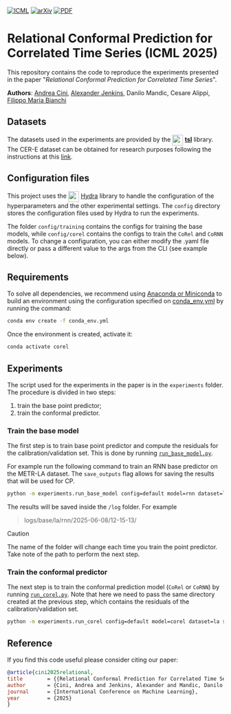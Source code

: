 [![ICML](https://img.shields.io/badge/ICML-2025-blue.svg?style=flat-square)]()
[![arXiv](https://img.shields.io/badge/arXiv-2305.19183-b31b1b.svg?style=flat-square)](https://arxiv.org/abs/2502.09443)
[![PDF](https://img.shields.io/badge/%E2%87%A9-PDF-orange.svg?style=flat-square)](https://arxiv.org/pdf/2502.09443)


# Relational Conformal Prediction for Correlated Time Series (ICML 2025)

This repository contains the code to reproduce the experiments presented in the paper "*Relational Conformal Prediction for Correlated Time Series*".

**Authors**: [Andrea Cini](https://andreacini.github.io/), [Alexander Jenkins](a.jenkins21@imperial.ac.uk), Danilo Mandic, Cesare Alippi, [Filippo Maria Bianchi](https://sites.google.com/view/filippombianchi/home)

## Datasets

The datasets used in the experiments are provided by the <img src="https://raw.githubusercontent.com/TorchSpatiotemporal/tsl/main/docs/source/_static/img/tsl_logo.svg" width="25px" align="center"/> [**tsl**](https://torch-spatiotemporal.readthedocs.io/en/latest/) library. The CER-E dataset can be obtained for research purposes following the instructions at this [link](https://www.ucd.ie/issda/data/commissionforenergyregulationcer/).

## Configuration files

This project uses the <img src="https://raw.githubusercontent.com/TorchSpatiotemporal/tsl/main/docs/source/_static/img/logos/hydra.svg" width="25px" align="center"/> <a href="https://hydra.cc/">Hydra</a> library to handle the configuration of the hyperparameters and the other experimental settings.
The `config` directory stores the configuration files used by Hydra to run the experiments.

The folder `config/training` contains the configs for training the base models, while `config/corel` contains the configs to train the $\texttt{CoRel}$ and $\texttt{CoRNN}$ models.
To change a configuration, you can either modify the .yaml file directly or pass a different value to the args from the CLI (see example below).

## Requirements

To solve all dependencies, we recommend using [Anaconda or Miniconda](https://conda.io/projects/conda/en/latest/user-guide/install) to build an environment using the configuration specified on [conda_env.yml](conda_env.yml) by running the command:

```bash
conda env create -f conda_env.yml
```

Once the environment is created, activate it:

```bash
conda activate corel
```

## Experiments

The script used for the experiments in the paper is in the `experiments` folder.
The procedure is divided in two steps: 
1. train the base point predictor;
2. train the conformal predictor.

### Train the base model
The first step is to train base point predictor and compute the residuals for the calibration/validation set.
This is done by running [`run_base_model.py`](./experiments/run_base_model.py). 

For example run the following command to train an RNN base predictor on the METR-LA dataset. 
The `save_outputs` flag allows for saving the results that will be used for CP.

```bash
python -m experiments.run_base_model config=default model=rnn dataset=la save_outputs=true
```

The results will be saved inside the `/log` folder. For example

> logs/base/la/rnn/2025-06-08/12-15-13/

> [!CAUTION]
> The name of the folder will change each time you train the point predictor. Take note of the path to perform the next step.

### Train the conformal predictor
The next step is to train the conformal prediction model ($\texttt{CoRel}$ or $\texttt{CoRNN}$) by running [`run_corel.py`](./experiments/run_corel.py).
Note that here we need to pass the same directory created at the previous step, which contains the residuals of the calibration/validation set.
    
```bash
python -m experiments.run_corel config=default model=corel dataset=la src_dir="./logs/base/la/rnn/2025-06-08/12-15-13/"
```

## Reference

If you find this code useful please consider citing our paper:

```bibtex
@article{cini2025relational,
title        = {{Relational Conformal Prediction for Correlated Time Series}},
author       = {Cini, Andrea and Jenkins, Alexander and Mandic, Danilo and Alippi, Cesare and Bianchi, Filippo Maria},
journal      = {International Conference on Machine Learning},
year         = {2025}
}
```